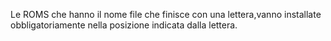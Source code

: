 Le ROMS che hanno il nome file che finisce con una lettera,vanno installate obbligatoriamente nella posizione indicata dalla lettera.
